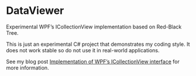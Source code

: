 # DataViewer
Experimental WPF’s ICollectionView implementation based on Red-Black Tree.

This is just an experimental C# project that demonstrates my coding style. It does not work stable so do not use it in real-world applications.

See my blog post [Implementation of WPF’s ICollectionView interface](http://developernote.com/2015/06/implementation-of-wpfs-icollectionview-interface/) for more information.
